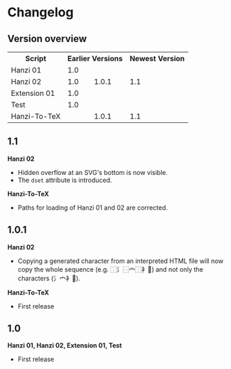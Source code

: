 # Changelog

## Version overview

<table>
	<tr>
		<th>Script</th>
		<th colspan=2>Earlier Versions</th>
		<th>Newest Version</th>
	</tr>
	<tr>
		<td>Hanzi 01</td>
		<td colspan=3>1.0</td>
	</tr>
	<tr>
		<td>Hanzi 02</td>
		<td>1.0</td>
		<td>1.0.1</td>
		<td>1.1</td>
	</tr>
	<tr>
		<td>Extension 01</td>
		<td colspan=3>1.0</td>
	</tr>
	<tr>
		<td>Test</td>
		<td colspan=3>1.0</td>
	</tr>
	<tr>
		<td>Hanzi-To-TeX</td>
		<td></d>
		<td>1.0.1</td>
		<td>1.1</td>
	</tr>
</table>

## 1.1

**Hanzi 02**

- Hidden overflow at an SVG's bottom is now visible.
- The `dset` attribute is introduced.

**Hanzi-To-TeX**

- Paths for loading of Hanzi 01 and 02 are corrected.

## 1.0.1

**Hanzi 02**

- Copying a generated character from an interpreted HTML file will now copy the whole sequence (e.g. ⿰氵⿱宀⿰衤𪠲) and not only the characters (氵宀衤𪠲).

**Hanzi-To-TeX**

- First release

## 1.0

**Hanzi 01, Hanzi 02, Extension 01, Test**

- First release
